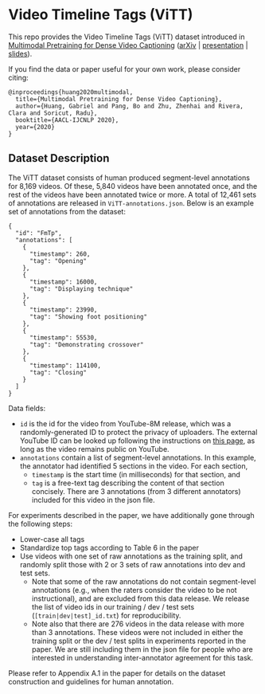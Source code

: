 # Video Timeline Tags (ViTT)

This repo provides the Video Timeline Tags (ViTT) dataset introduced in [Multimodal Pretraining for Dense Video Captioning](https://arxiv.org/abs/2011.11760) ([arXiv](https://arxiv.org/abs/2011.11760) | [presentation](http://www.aacl2020virtualconference.org/paper_275.html) | [slides](https://docs.google.com/presentation/d/13xu7UxdRHawI2lmgb8YF74SJ-g5VWtTF7mo5LqBwOv0/edit?usp=sharing)).

If you find the data or paper useful for your own work, please consider citing:
```
@inproceedings{huang2020multimodal,
  title={Multimodal Pretraining for Dense Video Captioning},
  author={Huang, Gabriel and Pang, Bo and Zhu, Zhenhai and Rivera, Clara and Soricut, Radu},
  booktitle={AACL-IJCNLP 2020},
  year={2020}
}
```

## Dataset Description

The ViTT dataset consists of human produced segment-level annotations for 8,169 videos.  Of these, 5,840 videos have been annotated once, and the rest of the videos have been annotated twice or more.  A total of 12,461 sets of annotations are released in ```ViTT-annotations.json```.  Below is an example set of annotations from the dataset:
```
{
  "id": "FmTp",
  "annotations": [
    {
      "timestamp": 260,
      "tag": "Opening"
    },
    {
      "timestamp": 16000,
      "tag": "Displaying technique"
    },
    {
      "timestamp": 23990,
      "tag": "Showing foot positioning"
    },
    {
      "timestamp": 55530,
      "tag": "Demonstrating crossover"
    },
    {
      "timestamp": 114100,
      "tag": "Closing"
    }
  ]
}
```

Data fields:
- ```id``` is the id for the video from YouTube-8M release, which was a randomly-generated ID to protect the privacy of uploaders.  The external YouTube ID can be looked up following the instructions on [this page](http://research.google.com/youtube8m/video_id_conversion.html), as long as the video remains public on YouTube. 
- ```annotations``` contain a list of segment-level annotations.  In this example, the annotator had identified 5 sections in the video.  For each section, 
  - ```timestamp``` is the start time (in milliseconds) for that section, and 
  - ```tag``` is a free-text tag describing the content of that section concisely.  There are 3 annotations (from 3 different annotators) included for this video in the json file.


For experiments described in the paper, we have additionally gone through the following steps:
- Lower-case all tags
- Standardize top tags according to Table 6 in the paper
- Use videos with one set of raw annotations as the training split, and randomly split those with 2 or 3 sets of raw annotations into dev and test sets.  
  - Note that some of the raw annotations do not contain segment-level annotations (e.g., when the raters consider the video to be not instructional), and are excluded from this data release.  We release the list of video ids in our training / dev / test sets (```[train|dev|test]_id.txt```) for reproducibility.  
  - Note also that there are 276 videos in the data release with more than 3 annotations.  These videos were not included in either the training split or the dev / test splits in experiments reported in the paper.  We are still including them in the json file for people who are interested in understanding inter-annotator agreement for this task.
  
Please refer to Appendix A.1 in the paper for details on the dataset construction and guidelines for human annotation.

